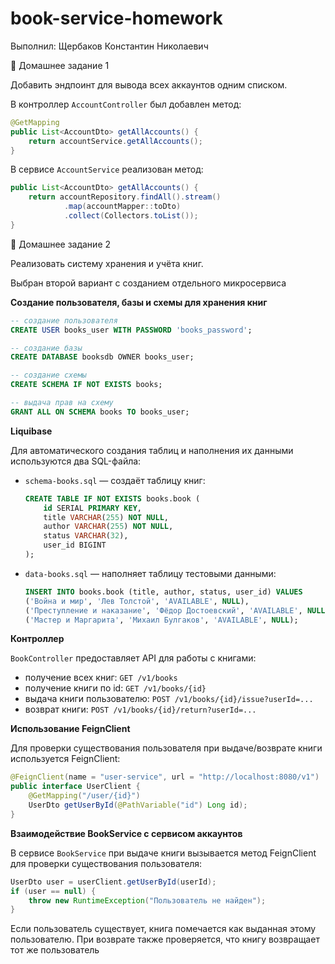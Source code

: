 # book-service-homework
Выполнил: Щербаков Константин Николаевич

📝 Домашнее задание 1

Добавить эндпоинт для вывода всех аккаунтов одним списком.

В контроллер `AccountController` был добавлен метод:
```java
@GetMapping
public List<AccountDto> getAllAccounts() {
    return accountService.getAllAccounts();
}
```

В сервисе `AccountService` реализован метод:
```java
public List<AccountDto> getAllAccounts() {
    return accountRepository.findAll().stream()
            .map(accountMapper::toDto)
            .collect(Collectors.toList());
}
```

📝 Домашнее задание 2

Реализовать систему хранения и учёта книг.

Выбран второй вариант с созданием отдельного микросервиса

**Создание пользователя, базы и схемы для хранения книг**

```sql
-- создание пользователя
CREATE USER books_user WITH PASSWORD 'books_password';

-- создание базы
CREATE DATABASE booksdb OWNER books_user;

-- создание схемы
CREATE SCHEMA IF NOT EXISTS books;

-- выдача прав на схему
GRANT ALL ON SCHEMA books TO books_user;
```

**Liquibase**

Для автоматического создания таблиц и наполнения их данными используются два SQL-файла:
- `schema-books.sql` — создаёт таблицу книг:
  ```sql
  CREATE TABLE IF NOT EXISTS books.book (
      id SERIAL PRIMARY KEY,
      title VARCHAR(255) NOT NULL,
      author VARCHAR(255) NOT NULL,
      status VARCHAR(32),
      user_id BIGINT
  );
  ```
- `data-books.sql` — наполняет таблицу тестовыми данными:
  ```sql
  INSERT INTO books.book (title, author, status, user_id) VALUES
  ('Война и мир', 'Лев Толстой', 'AVAILABLE', NULL),
  ('Преступление и наказание', 'Фёдор Достоевский', 'AVAILABLE', NULL),
  ('Мастер и Маргарита', 'Михаил Булгаков', 'AVAILABLE', NULL);
  ```

**Контроллер**

`BookController` предоставляет API для работы с книгами:
- получение всех книг: `GET /v1/books`
- получение книги по id: `GET /v1/books/{id}`
- выдача книги пользователю: `POST /v1/books/{id}/issue?userId=...`
- возврат книги: `POST /v1/books/{id}/return?userId=...`

**Использование FeignClient**

Для проверки существования пользователя при выдаче/возврате книги используется FeignClient:
```java
@FeignClient(name = "user-service", url = "http://localhost:8080/v1")
public interface UserClient {
    @GetMapping("/user/{id}")
    UserDto getUserById(@PathVariable("id") Long id);
}
```

**Взаимодействие BookService с сервисом аккаунтов**

В сервисе `BookService` при выдаче книги вызывается метод FeignClient для проверки существования пользователя:
```java
UserDto user = userClient.getUserById(userId);
if (user == null) {
    throw new RuntimeException("Пользователь не найден");
}
```
Если пользователь существует, книга помечается как выданная этому пользователю. При возврате также проверяется, что книгу возвращает тот же пользователь



